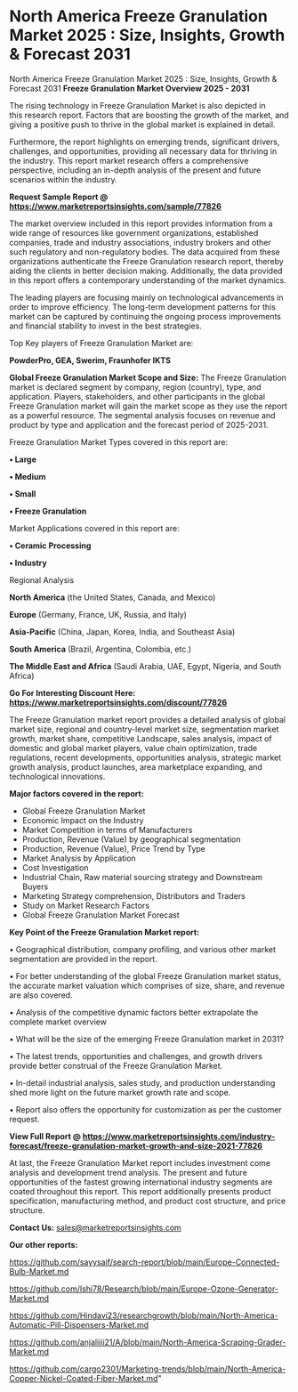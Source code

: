 # North America Freeze Granulation Market 2025 : Size, Insights, Growth & Forecast 2031
North America Freeze Granulation Market 2025 : Size, Insights, Growth & Forecast 2031
<Strong> Freeze Granulation Market Overview 2025 - 2031</strong>

The rising technology in Freeze Granulation Market is also depicted in this research report. Factors that are boosting the growth of the market, and giving a positive push to thrive in the global market is explained in detail.

Furthermore, the report highlights on emerging trends, significant drivers, challenges, and opportunities, providing all necessary data for thriving in the industry. This report market research offers a comprehensive perspective, including an in-depth analysis of the present and future scenarios within the industry.

<strong>Request Sample Report @ <a href=https://www.marketreportsinsights.com/sample/77826>https://www.marketreportsinsights.com/sample/77826</a></strong>

The market overview included in this report provides information from a wide range of resources like government organizations, established companies, trade and industry associations, industry brokers and other such regulatory and non-regulatory bodies. The data acquired from these organizations authenticate the Freeze Granulation research report, thereby aiding the clients in better decision making. Additionally, the data provided in this report offers a contemporary understanding of the market dynamics.

The leading players are focusing mainly on technological advancements in order to improve efficiency. The long-term development patterns for this market can be captured by continuing the ongoing process improvements and financial stability to invest in the best strategies.

Top Key players of Freeze Granulation Market are:

<strong>PowderPro, GEA, Swerim, Fraunhofer IKTS</strong>

<strong><b>Global Freeze Granulation Market Scope and Size:</b></strong>
The Freeze Granulation market is declared segment by company, region (country), type, and application. Players, stakeholders, and other participants in the global Freeze Granulation market will gain the market scope as they use the report as a powerful resource. The segmental analysis focuses on revenue and product by type and application and the forecast period of 2025-2031.

Freeze Granulation Market Types covered in this report are:

<strong>• Large

• Medium

• Small

• Freeze Granulation</strong>

Market Applications covered in this report are:

<strong>• Ceramic Processing

• Industry</strong> 

Regional Analysis

<strong>North America</strong> (the United States, Canada, and Mexico)

<strong>Europe</strong> (Germany, France, UK, Russia, and Italy)

<strong>Asia-Pacific</strong> (China, Japan, Korea, India, and Southeast Asia)

<strong>South America</strong> (Brazil, Argentina, Colombia, etc.)

<strong>The Middle East and Africa</strong> (Saudi Arabia, UAE, Egypt, Nigeria, and South Africa)

<strong>Go For Interesting Discount Here: <a href=https://www.marketreportsinsights.com/discount/77826>https://www.marketreportsinsights.com/discount/77826</a></strong>

The Freeze Granulation market report provides a detailed analysis of global market size, regional and country-level market size, segmentation market growth, market share, competitive Landscape, sales analysis, impact of domestic and global market players, value chain optimization, trade regulations, recent developments, opportunities analysis, strategic market growth analysis, product launches, area marketplace expanding, and technological innovations.

<strong><b>Major factors covered in the report:</b></strong>
<ul>
  <li>Global Freeze Granulation Market </li>
  <li>Economic Impact on the Industry</li>
  <li>Market Competition in terms of Manufacturers</li>
  <li>Production, Revenue (Value) by geographical segmentation</li>
  <li>Production, Revenue (Value), Price Trend by Type</li>
  <li>Market Analysis by Application</li>
  <li>Cost Investigation</li>
  <li>Industrial Chain, Raw material sourcing strategy and Downstream Buyers</li>
  <li>Marketing Strategy comprehension, Distributors and Traders</li>
  <li>Study on Market Research Factors</li>
  <li>Global Freeze Granulation Market Forecast</li>
</ul>

<strong><b>Key Point of the Freeze Granulation Market report:</b></strong>

• Geographical distribution, company profiling, and various other market segmentation are provided in the report.

• For better understanding of the global Freeze Granulation market status, the accurate market valuation which comprises of size, share, and revenue are also covered.

• Analysis of the competitive dynamic factors better extrapolate the complete market overview

• What will be the size of the emerging Freeze Granulation market in 2031?

• The latest trends, opportunities and challenges, and growth drivers provide better construal of the Freeze Granulation Market.

• In-detail industrial analysis, sales study, and production understanding shed more light on the future market growth rate and scope.

• Report also offers the opportunity for customization as per the customer request.

<strong><b>View Full Report @ <a href=https://www.marketreportsinsights.com/industry-forecast/freeze-granulation-market-growth-and-size-2021-77826>https://www.marketreportsinsights.com/industry-forecast/freeze-granulation-market-growth-and-size-2021-77826</a></b></strong>


At last, the Freeze Granulation Market report includes investment come analysis and development trend analysis. The present and future opportunities of the fastest growing international industry segments are coated throughout this report. This report additionally presents product specification, manufacturing method, and product cost structure, and price structure.

<strong>Contact Us:</strong>
sales@marketreportsinsights.com

<strong>Our other reports:</strong>

<a href=https://github.com/sayysaif/search-report/blob/main/Europe-Connected-Bulb-Market.md>https://github.com/sayysaif/search-report/blob/main/Europe-Connected-Bulb-Market.md</a>

<a href=https://github.com/Ishi78/Research/blob/main/Europe-Ozone-Generator-Market.md>https://github.com/Ishi78/Research/blob/main/Europe-Ozone-Generator-Market.md</a>

<a href=https://github.com/Hindavi23/researchgrowth/blob/main/North-America-Automatic-Pill-Dispensers-Market.md>https://github.com/Hindavi23/researchgrowth/blob/main/North-America-Automatic-Pill-Dispensers-Market.md</a>

<a href=https://github.com/anjaliiii21/A/blob/main/North-America-Scraping-Grader-Market.md>https://github.com/anjaliiii21/A/blob/main/North-America-Scraping-Grader-Market.md</a>

<a href=https://github.com/cargo2301/Marketing-trends/blob/main/North-America-Copper-Nickel-Coated-Fiber-Market.md>https://github.com/cargo2301/Marketing-trends/blob/main/North-America-Copper-Nickel-Coated-Fiber-Market.md</a>"

